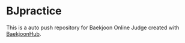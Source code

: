 # BJpractice
This is a auto push repository for Baekjoon Online Judge created with [BaekjoonHub](https://github.com/BaekjoonHub/BaekjoonHub).
